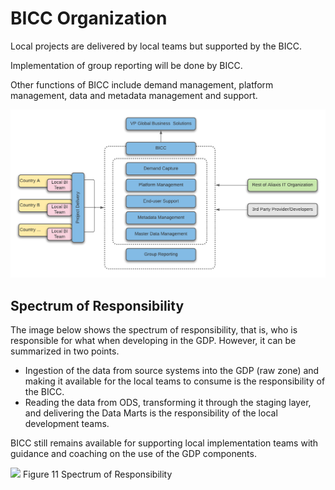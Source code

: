 # BICC Organization

Local projects are delivered by local teams but supported by the BICC. 

Implementation of group reporting will be done by BICC. 

Other functions of BICC include demand management, platform management, data and metadata management and support.

![BICC Organization](.gitbook/assets/bicc_org.png)

## Spectrum of Responsibility

The image below shows the spectrum of responsibility, that is, who is responsible for what when developing in the GDP. However, it can be summarized in two points.

* Ingestion of the data from source systems into the GDP \(raw zone\) and making it available for the local teams to consume is the responsibility of the BICC. 
* Reading the data from ODS, transforming it through the staging layer, and delivering the Data Marts is the responsibility of the local development teams.

BICC still remains available for supporting local implementation teams with guidance and coaching on the use of the GDP components.

![](https://github.com/NJarZe/gdp-gitbook/tree/4be67165d0fb6646303b084d135b48ef7065ae6d/media/image12.png) Figure 11 Spectrum of Responsibility

